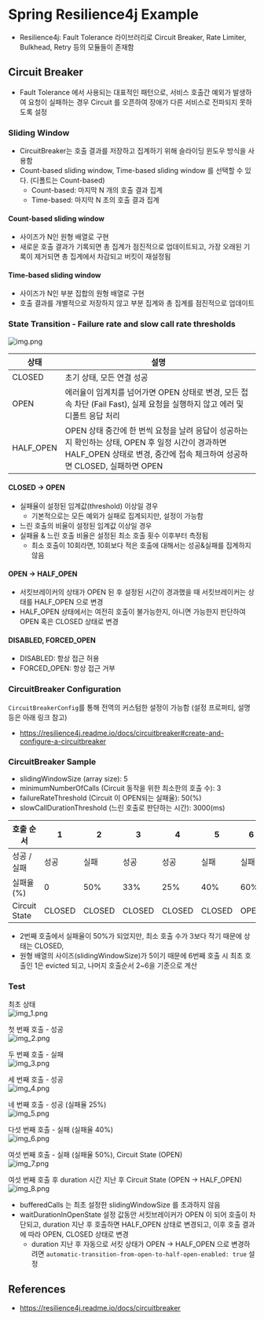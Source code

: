 # Spring Resilience4j Example
- Resilience4j: Fault Tolerance 라이브러리로 Circuit Breaker, Rate Limiter, Bulkhead, Retry 등의 모듈들이 존재함

## Circuit Breaker
- Fault Tolerance 에서 사용되는 대표적인 패턴으로, 서비스 호출간 예외가 발생하여 요청이 실패하는 경우 Circuit 를 오픈하여 장애가 다른 서비스로 전파되지 못하도록 설정

### Sliding Window
- CircuitBreaker는 호출 결과를 저장하고 집계하기 위해 슬라이딩 윈도우 방식을 사용함
- Count-based sliding window, Time-based sliding window 를 선택할 수 있다. (디폴트는 Count-based)
  - Count-based: 마지막 N 개의 호출 결과 집계
  - Time-based: 마지막 N 초의 호출 결과 집계

#### Count-based sliding window
- 사이즈가 N인 원형 배열로 구현
- 새로운 호출 결과가 기록되면 총 집계가 점진적으로 업데이트되고, 가장 오래된 기록이 제거되면 총 집계에서 차감되고 버킷이 재설정됨

#### Time-based sliding window
- 사이즈가 N인 부분 집합의 원형 배열로 구현
- 호출 결과를 개별적으로 저장하지 않고 부분 집계와 총 집계를 점진적으로 업데이트

### State Transition -  Failure rate and slow call rate thresholds

![img.png](img.png)

| 상태        | 설명                                                                                                                 |
|-----------|--------------------------------------------------------------------------------------------------------------------|
| CLOSED    | 초기 상태, 모든 연결 성공                                                                                                    |
| OPEN      | 에러율이 임계치를 넘어가면 OPEN 상태로 변경, 모든 접속 차단 (Fail Fast), 실제 요청을 실행하지 않고 에러 및 디폴트 응답 처리                                    |
| HALF_OPEN | OPEN 상태 중간에 한 번씩 요청을 날려 응답이 성공하는지 확인하는 상태, OPEN 후 일정 시간이 경과하면 HALF_OPEN 상태로 변경, 중간에 접속 체크하여 성공하면 CLOSED, 실패하면 OPEN |

#### CLOSED -> OPEN
- 실패율이 설정된 임계값(threshold) 이상일 경우
  - 기본적으로는 모든 예외가 실패로 집계되지만, 설정이 가능함
- 느린 호출의 비율이 설정된 임계값 이상일 경우
- 실패율 & 느린 호출 비율은 설정된 최소 호출 횟수 이후부터 측정됨
  - 최소 호출이 10회라면, 10회보다 적은 호출에 대해서는 성공&실패를 집계하지 않음

#### OPEN -> HALF_OPEN
- 서킷브레이커의 상태가 OPEN 된 후 설정된 시간이 경과했을 때 서킷브레이커는 상태를 HALF_OPEN 으로 변경
- HALF_OPEN 상태에서는 여전히 호출이 불가능한지, 아니면 가능한지 판단하여 OPEN 혹은 CLOSED 상태로 변경

#### DISABLED, FORCED_OPEN
- DISABLED: 항상 접근 허용
- FORCED_OPEN: 항상 접근 거부

### CircuitBreaker Configuration
`CircuitBreakerConfig`를 통해 전역의 커스텀한 설정이 가능함 (설정 프로퍼티, 설명 등은 아래 링크 참고) 
  - https://resilience4j.readme.io/docs/circuitbreaker#create-and-configure-a-circuitbreaker

### CircuitBreaker Sample
- slidingWindowSize (array size): 5
- minimumNumberOfCalls (Circuit 동작을 위한 최소한의 호출 수): 3
- failureRateThreshold (Circuit 이 OPEN되는 실패율): 50(%)
- slowCallDurationThreshold (느린 호출로 판단하는 시간): 3000(ms)

| 호출 순서         | 1      | 2   | 3   | 4   | 5 | 6 |
|---------------|--------|-----|-----|-----|----|----|
| 성공 / 실패       | 성공     | 실패  | 성공  | 성공  | 실패 | 실패 |
| 실패율(%)        | 0      | 50% | 33% | 25% | 40% | 60% |
| Circuit State | CLOSED | CLOSED    | CLOSED    | CLOSED    | CLOSED | OPEN |

- 2번째 호출에서 실패율이 50%가 되었지만, 최소 호출 수가 3보다 작기 때문에 상태는 CLOSED, 
- 원형 배열의 사이즈(slidingWindowSize)가 5이기 때문에 6번째 호출 시 최초 호출인 1은 evicted 되고, 나머지 호출순서 2~6을 기준으로 계산

### Test

최초 상태 <br>
![img_1.png](img_1.png)

첫 번째 호출 - 성공 <br>
![img_2.png](img_2.png)

두 번째 호출 - 실패 <br>
![img_3.png](img_3.png)

세 번째 호출 - 성공 <br>
![img_4.png](img_4.png)

네 번째 호출 - 성공 (실패율 25%) <br>
![img_5.png](img_5.png)

다섯 번째 호출 - 실패 (실패율 40%) <br>
![img_6.png](img_6.png)

여섯 번째 호출 - 실패 (실패율 50%), Circuit State (OPEN) <br>
![img_7.png](img_7.png)

여섯 번째 호출 후 duration 시간 지난 후 Circuit State (OPEN -> HALF_OPEN) <br>
![img_8.png](img_8.png)

- bufferedCalls 는 최초 설정한 slidingWindowSize 를 초과하지 않음
- waitDurationInOpenState 설정 값동안 서킷브레이커가 OPEN 이 되어 호출이 차단되고, duration 지난 후 호출하면 HALF_OPEN 상태로 변경되고, 이후 호출 결과에 따라 OPEN, CLOSED 상태로 변경
  - duration 지난 후 자동으로 서킷 상태가 OPEN -> HALF_OPEN 으로 변경하려면 `automatic-transition-from-open-to-half-open-enabled: true` 설정 

## References
- https://resilience4j.readme.io/docs/circuitbreaker

